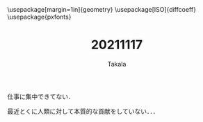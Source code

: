﻿---
title: 20211117
yesterday: 20211116
tomorrow: 20211118
days: 691
author: Takala
header-includes:
  - \usepackage[margin=1in]{geometry}
  - \usepackage[ISO]{diffcoeff}
  - \usepackage{pxfonts}
---


仕事に集中できてない．


最近とくに人類に対して本質的な貢献をしていない．．．

